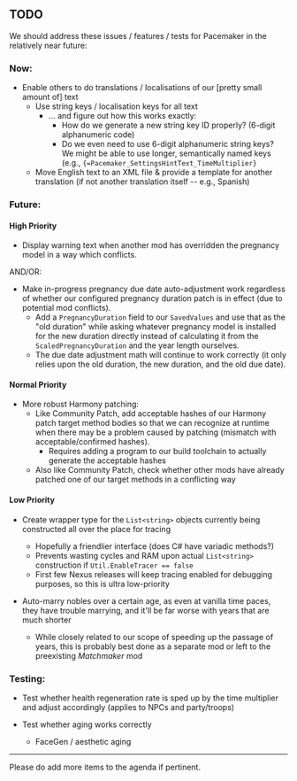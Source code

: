## TODO

We should address these issues / features / tests for Pacemaker in the relatively near future:

### Now:

- Enable others to do translations / localisations of our [pretty small amount of] text
  - Use string keys / localisation keys for all text
    - ... and figure out how this works exactly:
      - How do we generate a new string key ID properly? (6-digit alphanumeric code)
      - Do we even need to use 6-digit alphanumeric string keys? We might be able to use longer, semantically named keys (e.g., `{=Pacemaker_SettingsHintText_TimeMultiplier}`
  - Move English text to an XML file & provide a template for another translation (if not another translation itself -- e.g., Spanish)


### Future:


#### High Priority

- Display warning text when another mod has overridden the pregnancy model in a way which conflicts.

AND/OR:

- Make in-progress pregnancy due date auto-adjustment work regardless of whether our configured pregnancy duration patch is in effect (due to potential mod conflicts).
  - Add a `PregnancyDuration` field to our `SavedValues` and use that as the "old duration" while asking whatever pregnancy model is installed for the new duration directly instead of calculating it from the `ScaledPregnancyDuration` and the year length ourselves.
  - The due date adjustment math will continue to work correctly (it only relies upon the old duration, the new duration, and the old due date).

#### Normal Priority

- More robust Harmony patching:
  - Like Community Patch, add acceptable hashes of our Harmony patch target method bodies so that we can recognize at runtime when there may be a problem caused by patching (mismatch with acceptable/confirmed hashes).
    - Requires adding a program to our build toolchain to actually generate the acceptable hashes
  - Also like Community Patch, check whether other mods have already patched one of our target methods in a conflicting way

#### Low Priority

- Create wrapper type for the `List<string>` objects currently being constructed all over the place for tracing
  - Hopefully a friendlier interface (does C# have variadic methods?)
  - Prevents wasting cycles and RAM upon actual `List<string>` construction if `Util.EnableTracer == false`
  - First few Nexus releases will keep tracing enabled for debugging purposes, so this is ultra low-priority

- Auto-marry nobles over a certain age, as even at vanilla time paces, they have trouble marrying, and it'll be far worse with years that are much shorter
  - While closely related to our scope of speeding up the passage of years, this is probably best done as a separate mod or left to the preexisting *Matchmaker* mod


### Testing:


- Test whether health regeneration rate is sped up by the time multiplier and adjust accordingly (applies to NPCs and party/troops)

- Test whether aging works correctly
  - FaceGen / aesthetic aging

---

Please do add more items to the agenda if pertinent.
